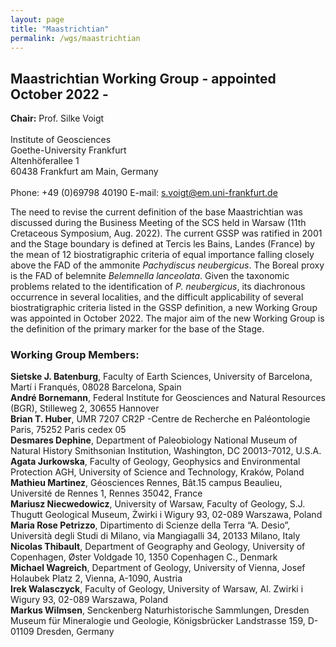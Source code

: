 ```yaml
---
layout: page
title: "Maastrichtian"
permalink: /wgs/maastrichtian
---
```

## Maastrichtian Working Group - appointed October 2022 -

<div class="person-grid">
    <div class="person">
        <div>
            <img src="https://stratigraphy.org/subcommission-cretaceous/images/person-voigt.jpg" alt="" />
        </div>
        <div class="contact-details">
            <strong>Chair:</strong> Prof. Silke Voigt <br />
            <br />
                    Institute of Geosciences<br />
        Goethe-University Frankfurt<br />
        Altenhöferallee 1<br />
        60438 Frankfurt am Main, Germany<br />
        <br />
        Phone: +49 (0)69798 40190
        E-mail: <a href="mailto:s.voigt@em.uni-frankfurt.de">s.voigt@em.uni-frankfurt.de</a>
        </div>
    </div>
</div>

The need to revise the current definition of the base Maastrichtian was discussed during the Business Meeting of the SCS held in Warsaw (11th Cretaceous Symposium, Aug. 2022). The current GSSP was ratified in 2001 and the Stage boundary is defined at Tercis les Bains, Landes (France) by the mean of 12 biostratigraphic criteria of equal importance falling closely above the FAD of the ammonite _Pachydiscus neubergicus_. The Boreal proxy is the FAD of belemnite _Belemnella lanceolata_. Given the taxonomic problems related to the identification of _P. neubergicus_, its diachronous occurrence in several localities, and the difficult applicability of several biostratigraphic criteria listed in the GSSP definition, a new Working Group was appointed in October 2022. The major aim of the new Working Group is the definition of the primary marker for the base of the Stage.

### Working Group Members:
**Sietske J. Batenburg**, Faculty of Earth Sciences, University of Barcelona, Martí i Franqués, 08028 Barcelona, Spain  
**André Bornemann**, Federal Institute for Geosciences and Natural Resources  (BGR), Stilleweg 2, 30655 Hannover  
**Brian T. Huber**, UMR 7207 CR2P -Centre de Recherche en Paléontologie Paris, 75252 Paris cedex 05  
**Desmares Dephine**, Department of Paleobiology National Museum of Natural History Smithsonian Institution, Washington, DC 20013-7012, U.S.A.  
**Agata Jurkowska**, Faculty of Geology, Geophysics and Environmental Protection AGH, University of Science and Technology, Kraków, Poland  
**Mathieu Martinez**, Géosciences Rennes, Bât.15 campus Beaulieu, Université de Rennes 1, Rennes 35042, France  
**Mariusz Niecwedowicz**, University of Warsaw, Faculty of Geology, S.J. Thugutt Geological Museum, Żwirki i Wigury 93, 02-089 Warszawa, Poland  
**Maria Rose Petrizzo**, Dipartimento di Scienze della Terra “A. Desio”, Università degli Studi di Milano, via Mangiagalli 34, 20133 Milano, Italy  
**Nicolas Thibault**, Department of Geography and Geology, University of Copenhagen, Øster Voldgade 10, 1350 Copenhagen C., Denmark  
**Michael Wagreich**, Department of Geology, University of Vienna, Josef Holaubek Platz 2, Vienna, A-1090, Austria  
**Irek Walasczyck**, Faculty of Geology, University of Warsaw, Al. Zwirki i Wigury 93, 02-089 Warszawa, Poland  
**Markus Wilmsen**, Senckenberg Naturhistorische Sammlungen, Dresden Museum für Mineralogie und Geologie, Königsbrücker Landstrasse 159, D-01109 Dresden, Germany  

